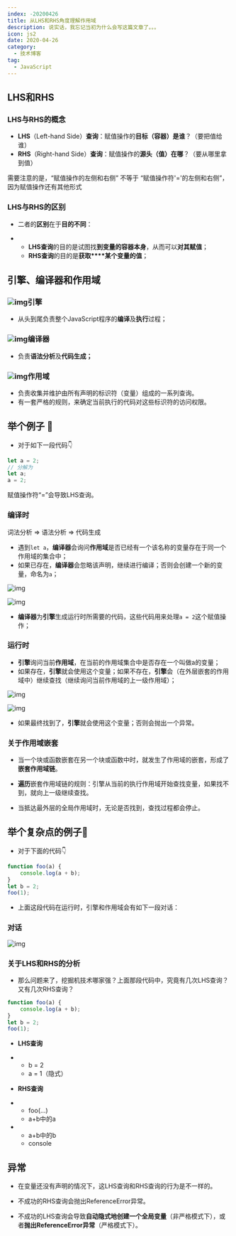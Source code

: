 ```yaml
---
index: -20200426
title: 从LHS和RHS角度理解作用域
description: 说实话，我忘记当初为什么会写这篇文章了。。。
icon: js2
date: 2020-04-26
category:
  - 技术博客
tag:
  - JavaScript
---
```


## LHS和RHS

### LHS与RHS的概念

- **LHS**（Left-hand Side）**查询**：赋值操作的**目标（容器）是谁**？（要把值给谁）
- **RHS**（Right-hand Side）**查询**：赋值操作的**源头（值）在哪**？（要从哪里拿到值）

需要注意的是，“赋值操作的左侧和右侧” 不等于 “赋值操作符'='的左侧和右侧”，因为赋值操作还有其他形式

### LHS与RHS的区别

- 二者的**区别**在于**目的不同**：

- - **LHS查询**的目的是试图找**到变量的容器本身**，从而可以**对其赋值**；
  - **RHS查询**的目的是**获取****某个变量的值**； 



## 引擎、编译器和作用域

### ![img](https://zhuye-1308301598.file.myqcloud.com/markdown/1587871537137-593766db-ff9d-46d4-913b-dddd71138509.png)引擎

- 从头到尾负责整个JavaScript程序的**编译**及**执行**过程；

### ![img](https://zhuye-1308301598.file.myqcloud.com/markdown/1587871520436-cd0a179b-fba2-4edd-81f1-bf6d6294294d.png)编译器

- 负责**语法分析**及**代码生成；**

### ![img](https://zhuye-1308301598.file.myqcloud.com/markdown/1587871556428-b5e9386a-4b4e-49c8-aee7-a5de448b1760.png)作用域

- 负责收集并维护由所有声明的标识符（变量）组成的一系列查询。
- 有一套严格的规则，来确定当前执行的代码对这些标识符的访问权限。



## 举个例子 🌰 

- 对于如下一段代码👇

```javascript
let a = 2;
// 分解为
let a;
a = 2;
```

赋值操作符“=”会导致LHS查询。

### 编译时

词法分析 => 语法分析 => 代码生成

- 遇到`let a`，**编译器**会询问**作用域**是否已经有一个该名称的变量存在于同一个作用域的集合中；
- 如果已存在，**编译器**会忽略该声明，继续进行编译；否则会创建一个新的变量，命名为`a`；

![img](https://zhuye-1308301598.file.myqcloud.com/markdown/1587881907936-8699a5fa-b540-4559-b966-20d4309f8aa3.png)

![img](https://zhuye-1308301598.file.myqcloud.com/markdown/1587881925024-589f3cd2-e4dc-4826-8b50-3a300288d92b.png)

- **编译器**为**引擎**生成运行时所需要的代码，这些代码用来处理`a = 2`这个赋值操作；



### 运行时

- **引擎**询问当前**作用域**，在当前的作用域集合中是否存在一个叫做a的变量；
- 如果存在，**引擎**就会使用这个变量；如果不存在，**引擎**会（在外层嵌套的作用域中）继续查找（继续询问当前作用域的上一级作用域）；

![img](https://zhuye-1308301598.file.myqcloud.com/markdown/1587881972525-b44dedaf-39ea-41b9-b2a8-c37cc56b7940.png)

![img](https://zhuye-1308301598.file.myqcloud.com/markdown/1587881984843-6996ba91-0b62-438c-a203-a29c0e2dc5b9.png)

- 如果最终找到了，**引擎**就会使用这个变量；否则会抛出一个异常。



### 关于作用域嵌套

- 当一个块或函数嵌套在另一个块或函数中时，就发生了作用域的嵌套，形成了**嵌套作用域链**。
- **遍历**嵌套作用域链的规则：引擎从当前的执行作用域开始查找变量，如果找不到，就向上一级继续查找。

- 当抵达最外层的全局作用域时，无论是否找到，查找过程都会停止。



## 举个复杂点的例子🌰

- 对于下面的代码👇

```javascript
function foo(a) {
    console.log(a + b);
}
let b = 2;
foo(1);
```

- 上面这段代码在运行时，引擎和作用域会有如下一段对话：

### 对话

![img](https://zhuye-1308301598.file.myqcloud.com/markdown/1587884599715-eb312cba-3086-4992-a8c0-2e5b0340599a.png)

### 关于LHS和RHS的分析

- 那么问题来了，挖掘机技术哪家强？上面那段代码中，究竟有几次LHS查询？又有几次RHS查询？

```javascript
function foo(a) {
    console.log(a + b);
}
let b = 2;
foo(1);
```

- **LHS查询**

- - b = 2
  - a = 1（隐式）

- **RHS查询**

- - foo(...)
  - a+b中的a

- - a+b中的b
  - console



## 异常

- 在变量还没有声明的情况下，这LHS查询和RHS查询的行为是不一样的。
- 不成功的RHS查询会抛出ReferenceError异常。

- 不成功的LHS查询会导致**自动隐式地创建一个全局变量**（非严格模式下），或者**抛出ReferenceError异常**（严格模式下）。
